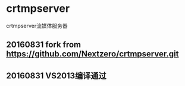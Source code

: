 # crtmpserver
crtmpserver流媒体服务器

## 20160831 fork from https://github.com/Nextzero/crtmpserver.git  
## 20160831 VS2013编译通过
